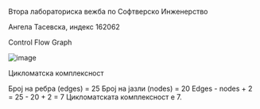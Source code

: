 Втора лабораториска вежба по Софтверско Инженерство

Ангела Тасевска, индекс 162062

Control Flow Graph

![image](https://user-images.githubusercontent.com/56816715/171945819-47477c3b-1c8f-4e85-92a1-6193b54ea8ea.png)

Цикломатска комплексност

Број на ребра (edges) = 25
Број на јазли (nodes) = 20
Edges - nodes + 2 = 25 - 20 + 2 = 7
Цикломатската комплексност е 7.







